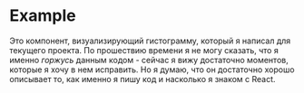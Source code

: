 # Example
Это компонент, визуализирующий гистограмму, который я написал для текущего проекта.
По прошествию времени я не могу сказать, что я именно *горжусь* данным кодом - сейчас я вижу достаточно моментов, которые я хочу в нем исправить. 
Но я думаю, что он достаточно хорошо описывает то, как именно я пишу код и насколько я знаком с React. 
